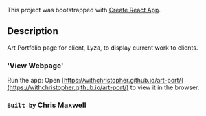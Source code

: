This project was bootstrapped with [Create React App](https://github.com/facebook/create-react-app).

## Description

Art Portfolio page for client, Lyza, to display current work to clients.

### 'View Webpage'

Run the app:
Open [https://withchristopher.github.io/art-port/](https://withchristopher.github.io/art-port/) to view it in the browser.


### `Built by` Chris Maxwell

